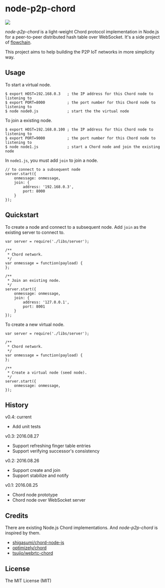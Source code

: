 # node-p2p-chord

[![](https://travis-ci.org/jollen/node-p2p-chord.svg?branch=master)](https://travis-ci.org/jollen/node-p2p-chord)

*node-p2p-chord* is a light-weight Chord protocol implementation in Node.js for a peer-to-peer distributed hash table over WebSocket. It's a side project of [flowchain](https://github.com/flowchain).

This project aims to help building the P2P IoT networks in more simplicity way.

## Usage

To start a virtual node.

```
$ export HOST=192.168.0.3	; the IP address for this Chord node to listening to
$ export PORT=8000			; the port number for this Chord node to listening to
$ node node0.js				; start the the virtual node
```

To join a existing node.

```
$ export HOST=192.168.0.100	; the IP address for this Chord node to listening to
$ export PORT=9000			; the port number for this Chord node to listening to
$ node node1.js				; start a Chord node and join the existing node
```

In ```node1.js```, you must add ```join``` to join a node.

```
// to connect to a subsequent node
server.start({
	onmessage: onmessage,
	join: { 
		address: '192.168.0.3', 
		port: 8000
	}	
});
```

## Quickstart

To create a node and connect to a subsequent node. Add ```join``` as the existing server to connect to.

```
var server = require('./libs/server');

/**
 * Chord network.
 */
var onmessage = function(payload) {
};

/**
 * Join an existing node.
 */
server.start({
	onmessage: onmessage,
	join: { 
		address: '127.0.0.1', 
		port: 8001
	}	
});
```

To create a new virtual node.

```
var server = require('./libs/server');

/**
 * Chord network.
 */
var onmessage = function(payload) {
};

/**
 * Create a virtual node (seed node).
 */
server.start({
	onmessage: onmessage,
});
```

## History

v0.4: current
 * Add unit tests

v0.3: 2016.08.27
 * Support refreshing finger table entries
 * Support verifying successor's consistency

v0.2: 2016.08.26
 * Support create and join
 * Support stabilize and notify

v0.1: 2016.08.25
 * Chord node prototype
 * Chord node over WebSocket server

## Credits

There are existing Node.js Chord implementations. And *node-p2p-chord* is inspired by them.

* [shigasumi/chord-node-js](https://github.com/shigasumi/chord-node-js)
* [optimizely/chord](https://github.com/optimizely/chord)
* [tsujio/webrtc-chord](https://github.com/tsujio/webrtc-chord)

## License

The MIT License (MIT)
